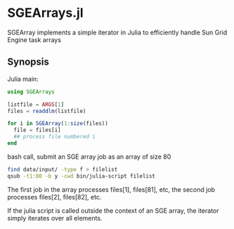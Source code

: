 SGEArrays.jl
===========

SGEArray implements a simple iterator in Julia to efficiently handle Sun Grid Engine task arrays

Synopsis
--------

Julia main:

```julia
using SGEArrays

listfile = ARGS[1]
files = readdlm(listfile)

for i in SGEArray(1:size(files))
  file = files[i]
  ## process file numbered i
end
```

bash call, submit an SGE array job as an array of size 80

```bash
find data/input/ -type f > filelist
qsub -t1:80 -b y -cwd bin/julia-script filelist
```

The first job in the array processes files[1], files[81], etc, the second job processes files[2], files[82], etc.  

If the julia script is called outside the context of an SGE array, the iterator simply iterates over all elements. 


